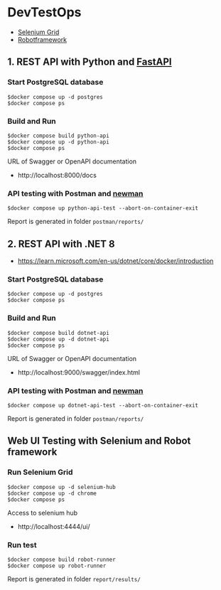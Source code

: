 # DevTestOps
* [Selenium Grid](https://github.com/SeleniumHQ/docker-selenium)
* [Robotframework](https://robotframework.org/)

## 1. REST API with Python and [FastAPI](https://fastapi.tiangolo.com/)

### Start PostgreSQL database
```
$docker compose up -d postgres
$docker compose ps
```

### Build and Run
```
$docker compose build python-api
$docker compose up -d python-api
$docker compose ps
```

URL of Swagger or OpenAPI documentation
* http://localhost:8000/docs

### API testing with Postman and [newman](https://www.npmjs.com/package/newman)
```
$docker compose up python-api-test --abort-on-container-exit
```
Report is generated in folder `postman/reports/`

## 2. REST API with .NET 8
* https://learn.microsoft.com/en-us/dotnet/core/docker/introduction

### Start PostgreSQL database
```
$docker compose up -d postgres
$docker compose ps
```

### Build and Run
```
$docker compose build dotnet-api
$docker compose up -d dotnet-api
$docker compose ps
```

URL of Swagger or OpenAPI documentation
* http://localhost:9000/swagger/index.html

### API testing with Postman and [newman](https://www.npmjs.com/package/newman)
```
$docker compose up dotnet-api-test --abort-on-container-exit
```
Report is generated in folder `postman/reports/`

## Web UI Testing with Selenium and Robot framework

### Run Selenium Grid
```
$docker compose up -d selenium-hub
$docker compose up -d chrome
$docker compose ps
```

Access to selenium hub
* http://localhost:4444/ui/

### Run test
```
$docker compose build robot-runner
$docker compose up robot-runner
```

Report is generated in folder `report/results/`